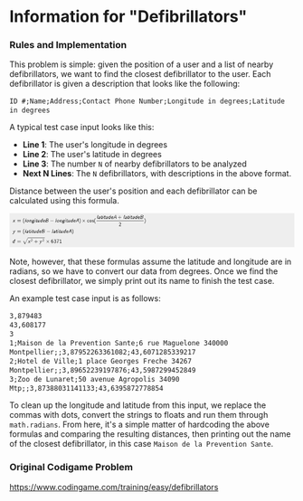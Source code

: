 # Information for "Defibrillators"

### Rules and Implementation

This problem is simple: given the position of a user and a list of nearby defibrillators, we want to find the closest defibrillator to the user.  Each defibrillator is given a description that looks like the following:

    ID #;Name;Address;Contact Phone Number;Longitude in degrees;Latitude in degrees
    
A typical test case input looks like this:

* __Line 1__: The user's longitude in degrees
* __Line 2__: The user's latitude in degrees
* __Line 3__: The number `N` of nearby defibrillators to be analyzed
* __Next N Lines__: The `N` defibrillators, with descriptions in the above format.

Distance between the user's position and each defibrillator can be calculated using this formula.

![Needed Formulas](images/defib_dist.PNG)

Note, however, that these formulas assume the latitude and longitude are in radians, so we have to convert our data from degrees. Once we find the closest defibrillator, we simply print out its name to finish the test case.

An example test case input is as follows:

    3,879483
    43,608177
    3
    1;Maison de la Prevention Sante;6 rue Maguelone 340000 Montpellier;;3,87952263361082;43,6071285339217
    2;Hotel de Ville;1 place Georges Freche 34267 Montpellier;;3,89652239197876;43,5987299452849
    3;Zoo de Lunaret;50 avenue Agropolis 34090 Mtp;;3,87388031141133;43,6395872778854
    
To clean up the longitude and latitude from this input, we replace the commas with dots, convert the strings to floats and run them through `math.radians`. From here, it's a simple matter of hardcoding the above formulas and comparing the resulting distances, then printing out the name of the closest defibrillator, in this case `Maison de la Prevention Sante`.

### Original Codigame Problem

https://www.codingame.com/training/easy/defibrillators
